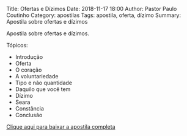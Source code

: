 Title: Ofertas e Dízimos
Date: 2018-11-17 18:00
Author: Pastor Paulo Coutinho
Category: apostilas
Tags: apostila, oferta, dízimo
Summary: Apostila sobre ofertas e dízimos

Apostila sobre ofertas e dízimos.

Tópicos:

- Introdução
- Oferta
- O coração
- A voluntariedade
- Tipo e não quantidade
- Daquilo que você tem
- Dízimo
- Seara
- Constância
- Conclusão

[Clique aqui para baixar a apostila completa](https://www.dropbox.com/s/v8zba8sgdlumswf/Ofertas%20e%20D%C3%ADzimos.pdf?dl=1)
